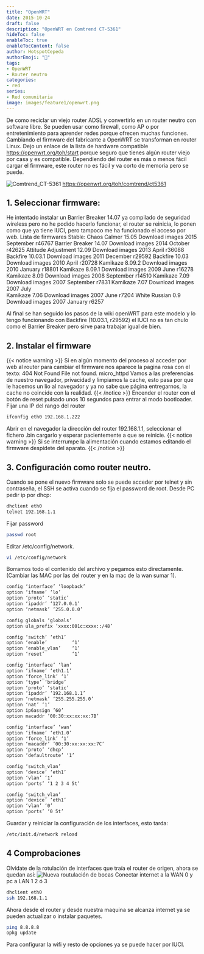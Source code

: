 ```yaml
---
title: "OpenWRT"
date: 2015-10-24
draft: false
description: "OpenWRT en Comtrend CT-5361"
hideToc: false
enableToc: true
enableTocContent: false
author: HotspotCepeda 
authorEmoji: "🗻"
tags:
- OpenWRT
- Router neutro
categories:
- red
series:
- Red comunitaria
image: images/feature1/openwrt.png
---
```

De como reciclar un viejo router ADSL y convertirlo en un router neutro con software libre. Se pueden usar como firewall, como AP o por entretenimiento para aprender redes porque ofrecen muchas funciones. 
Cambiando el firmware del fabricante a OpenWRT se transforman en router Linux. Dejo un enlace de la lista de hardware compatible https://openwrt.org/toh/start porque seguro que tienes algún router viejo por casa y es compatible. Dependiendo del router es más o menos fácil cargar el firmware, este router no es fácil y va corto de memoria pero se puede.

![Comtrend_CT-5361](/gallery/red/CT-5361.png)
https://openwrt.org/toh/comtrend/ct5361

<!--more-->
## 1. Seleccionar firmware:
He intentado instalar un Barrier Breaker 14.07 ya compilado de seguridad wireless pero no he podido hacerlo funcionar, el router se reinicia, lo ponen como que ya tiene lUCI, pero tampoco me ha funcionado el acceso por web.
Lista de firmwares Stable:
Chaos Calmer 15.05	Download images	2015 September	r46767
Barrier Breaker 14.07	Download images	2014 October	r42625
Attitude Adjustment 12.09	Download images	2013 April	r36088
Backfire 10.03.1	Download images	2011 December	r29592
Backfire 10.03	Download images	2010 April	r20728
Kamikaze 8.09.2	Download images	2010 January	r18801
Kamikaze 8.09.1	Download images	2009 June	r16278
Kamikaze 8.09	Download images	2008 September	r14510
Kamikaze 7.09	Download images	2007 September	r7831
Kamikaze 7.07	Download images	2007 July	
Kamikaze 7.06	Download images	2007 June	r7204
White Russian 0.9	Download images	2007 January	r6257

Al final se han seguido los pasos de la wiki openWRT para este modelo y lo tengo funcionando con Backfire (10.03.1, r29592) el lUCI no es tan chulo como el Barrier Breaker pero sirve para trabajar igual de bien.
## 2. Instalar el firmware
{{< notice warning >}}
Si en algún momento del proceso al acceder por web al router para cambiar el firmware nos aparece la pagina rosa con el texto:
404 Not Found
File not found.
micro_httpd
Vamos a las preferencias de nuestro navegador, privacidad y limpiamos la cache, esto pasa por que le hacemos un lio al navegador y ya no sabe que página entregarnos, la cache no coincide con la realidad.
{{< /notice >}}
Encender el router con el botón de reset pulsado unos 10 segundos para entrar al modo bootloader.
Fijar una IP del rango del router 
``` bash
ifconfig eth0 192.168.1.222
```
Abrir en el navegador la dirección del router 192.168.1.1, seleccionar el fichero .bin cargarlo y esperar pacientemente a que se reinicie.
{{< notice warning >}}
Si se interrumpe la alimentación cuando estamos editando el firmware despídete del aparato.
{{< /notice >}}
## 3. Configuración como router neutro.
Cuando se pone el nuevo firmware solo se puede acceder por telnet y sin contraseña, el SSH se activa cuando se fija el password de root.
Desde PC pedir ip por dhcp:
``` bash
dhclient eth0
telnet 192.168.1.1
```
Fijar password
``` bash
passwd root
```
Editar /etc/config/network.
``` bash
vi /etc/config/network
```
Borramos todo el contenido del archivo y pegamos esto directamente. (Cambiar las MAC por las del router y en la mac de la wan sumar 1).
``` bash
config ‘interface’ ‘loopback’
option ‘ifname’ ‘lo’
option ‘proto’ ‘static’
option ‘ipaddr’ ‘127.0.0.1’
option ‘netmask’ ‘255.0.0.0’

config globals ‘globals’
option ula_prefix ‘xxxx:001c:xxxx::/48’

config ‘switch’ ‘eth1’
option ‘enable’         ‘1’
option ‘enable_vlan’    ‘1’
option ‘reset’          ‘1’

config ‘interface’ ‘lan’
option ‘ifname’ ‘eth1.1’
option ‘force_link’ ‘1’
option ‘type’ ‘bridge’
option ‘proto’ ‘static’
option ‘ipaddr’ ‘192.168.1.1’
option ‘netmask’ ‘255.255.255.0’
option ‘nat’ ‘1’
option ip6assign ’60’
option macaddr ’00:30:xx:xx:xx:7B’

config ‘interface’ ‘wan’
option ‘ifname’ ‘eth1.0’
option ‘force_link’ ‘1’
option ‘macaddr’ ’00:30:xx:xx:xx:7C’
option ‘proto’ ‘dhcp’
option ‘defaultroute’ ‘1’

config ‘switch_vlan’
option ‘device’ ‘eth1’
option ‘vlan’ ‘1’
option ‘ports’ ‘1 2 3 4 5t’

config ‘switch_vlan’
option ‘device’ ‘eth1’
option ‘vlan’ ‘0’
option ‘ports’ ‘0 5t’
```
Guardar y reiniciar la configuración de los interfaces, esto tarda:
``` bash
/etc/init.d/network reload
```
## 4 Comprobaciones
Olvídate de la rotulación de interfaces que traía el router de origen, ahora se quedan así:
![Nueva routulación de bocas](/gallery/red/bocas.PNG)
Conectar internet a la WAN 0 y pc a LAN 1 2 ó 3
``` bash
dhclient eth0
ssh 192.168.1.1
```
Ahora desde el router y desde nuestra maquina se alcanza internet ya se pueden actualizar o instalar paquetes.
``` bash
ping 8.8.8.8
opkg update
```
Para configurar la wifi y resto de opciones ya se puede hacer por lUCI.



